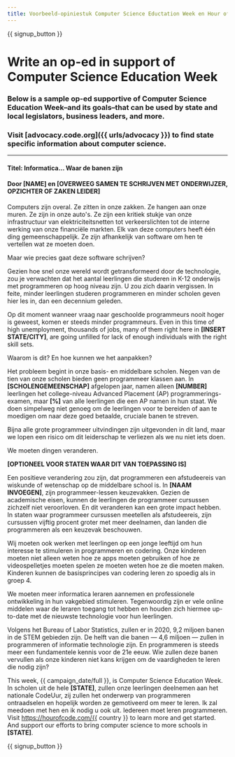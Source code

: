 ```yaml
---
title: Voorbeeld-opiniestuk Computer Science Eductation Week en Hour of Code
---
```


{{ signup_button }}

# Write an op-ed in support of Computer Science Education Week

### Below is a sample op-ed supportive of Computer Science Education Week–and its goals–that can be used by state and local legislators, business leaders, and more.

### Visit [advocacy.code.org]({{ urls/advocacy }}) to find state specific information about computer science.

* * *

#### Titel: Informatica... Waar de banen zijn

#### Door [NAME] en [OVERWEEG SAMEN TE SCHRIJVEN MET ONDERWIJZER, OPZICHTER OF ZAKEN LEIDER]

Computers zijn overal. Ze zitten in onze zakken. Ze hangen aan onze muren. Ze zijn in onze auto's. Ze zijn een kritiek stukje van onze infrastructuur van elektriciteitsnetten tot verkeerslichten tot de interne werking van onze financiële markten. Elk van deze computers heeft één ding gemeenschappelijk. Ze zijn afhankelijk van software om hen te vertellen wat ze moeten doen.

Maar wie precies gaat deze software schrijven?

Gezien hoe snel onze wereld wordt getransformeerd door de technologie, zou je verwachten dat het aantal leerlingen die studeren in K-12 onderwijs met programmeren op hoog niveau zijn. U zou zich daarin vergissen. In feite, minder leerlingen studeren programmeren en minder scholen geven hier les in, dan een decennium geleden.

Op dit moment wanneer vraag naar geschoolde programmeurs nooit hoger is geweest, komen er steeds minder programmeurs. Even in this time of high unemployment, thousands of jobs, many of them right here in **[INSERT STATE/CITY]**, are going unfilled for lack of enough individuals with the right skill sets.

Waarom is dit? En hoe kunnen we het aanpakken?

Het probleem begint in onze basis- en middelbare scholen. Negen van de tien van onze scholen bieden geen programmeer klassen aan. In **[SCHOLENGEMEENSCHAP]** afgelopen jaar, namen alleen **[NUMBER]** leerlingen het college-niveau Advanced Placement (AP) programmerings-examen, maar **[%]** van alle leerlingen die een AP namen in hun staat. We doen simpelweg niet genoeg om de leerlingen voor te bereiden of aan te moedigen om naar deze goed betaalde, cruciale banen te streven.

Bijna alle grote programmeer uitvindingen zijn uitgevonden in dit land, maar we lopen een risico om dit leiderschap te verliezen als we nu niet iets doen.

We moeten dingen veranderen.

**[OPTIONEEL VOOR STATEN WAAR DIT VAN TOEPASSING IS]**

Een positieve verandering zou zijn, dat programmeren een afstudeereis van wiskunde of wetenschap op de middelbare school is. In **[NAAM INVOEGEN]**, zijn programmeer-lessen keuzevakken. Gezien de academische eisen, kunnen de leerlingen de programmeer cursussen zichzelf niet veroorloven. En dit veranderen kan een grote impact hebben. In staten waar programmeer cursussen meetellen als afstudeereis, zijn cursussen vijftig procent groter met meer deelnamen, dan landen die programmeren als een keuzevak beschouwen.

Wij moeten ook werken met leerlingen op een jonge leeftijd om hun interesse te stimuleren in programmeren en codering. Onze kinderen moeten niet alleen weten hoe ze apps moeten gebruiken of hoe ze videospelletjes moeten spelen ze moeten weten hoe ze die moeten maken. Kinderen kunnen de basisprincipes van codering leren zo spoedig als in groep 4.

We moeten meer informatica leraren aannemen en professionele ontwikkeling in hun vakgebied stimuleren. Tegenwoordig zijn er vele online middelen waar de leraren toegang tot hebben en houden zich hiermee up-to-date met de nieuwste technologie voor hun leerlingen.

Volgens het Bureau of Labor Statistics, zullen er in 2020, 9,2 miljoen banen in de STEM gebieden zijn. De helft van die banen — 4,6 miljoen — zullen in programmeren of informatie technologie zijn. En programmeren is steeds meer een fundamentele kennis voor de 21e eeuw. Wie zullen deze banen vervullen als onze kinderen niet kans krijgen om de vaardigheden te leren die nodig zijn?

This week, {{ campaign_date/full }}, is Computer Science Education Week. In scholen uit de hele **[STATE]**, zullen onze leerlingen deelnemen aan het nationale CodeUur, zij zullen het onderwerp van programmeren ontraadselen en hopelijk worden ze gemotiveerd om meer te leren. Ik zal meedoen met hen en ik nodig u ook uit. Iedereen moet leren programmeren. Visit https://hourofcode.com/{{ country }} to learn more and get started. And support our efforts to bring computer science to more schools in **[STATE]**.

{{ signup_button }}
